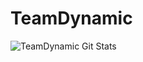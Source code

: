 # TeamDynamic



![TeamDynamic Git Stats](https://github-readme-stats.vercel.app/api?organisastion=TeamDynamic&include_all_commits=true&count_private=true)
